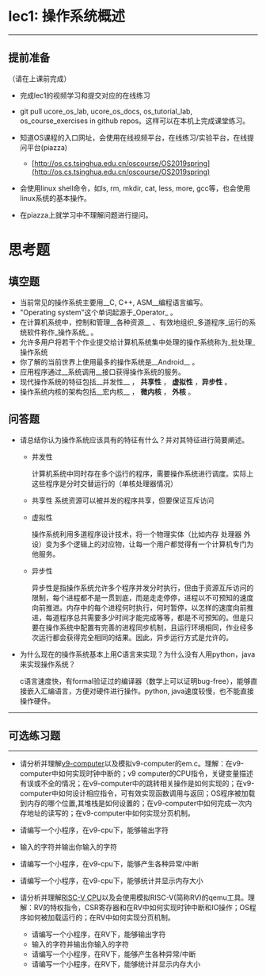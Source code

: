 # lec1: 操作系统概述

---

## **提前准备**

（请在上课前完成）

* 完成lec1的视频学习和提交对应的在线练习
* git pull ucore\_os\_lab, ucore\_os\_docs, os\_tutorial\_lab, os\_course\_exercises in github repos。这样可以在本机上完成课堂练习。
* 知道OS课程的入口网址，会使用在线视频平台，在线练习/实验平台，在线提问平台\(piazza\)
  * [http://os.cs.tsinghua.edu.cn/oscourse/OS2019spring](http://os.cs.tsinghua.edu.cn/oscourse/OS2019spring)


* 会使用linux shell命令，如ls, rm, mkdir, cat, less, more, gcc等，也会使用linux系统的基本操作。
* 在piazza上就学习中不理解问题进行提问。



# 思考题

## 填空题

* 当前常见的操作系统主要用__C, C++, ASM__编程语言编写。
* "Operating system"这个单词起源于_Operator_ 。
* 在计算机系统中，控制和管理__各种资源__ 、有效地组织_多道程序_运行的系统软件称作_操作系统_ 。
* 允许多用户将若干个作业提交给计算机系统集中处理的操作系统称为_批处理_操作系统
* 你了解的当前世界上使用最多的操作系统是__Android__ 。
* 应用程序通过__系统调用__接口获得操作系统的服务。
* 现代操作系统的特征包括__并发性__ ， __共享性__ ， __虚拟性__ ，__异步性__ 。
* 操作系统内核的架构包括__宏内核__ ， __微内核__ ， __外核__ 。


## 问答题

- 请总结你认为操作系统应该具有的特征有什么？并对其特征进行简要阐述。

  - 并发性

    计算机系统中同时存在多个运行的程序，需要操作系统进行调度。实际上这些程序是分时交替运行的（单核处理器情况）

  - 共享性
    系统资源可以被并发的程序共享，但要保证互斥访问

  - 虚拟性

    操作系统利用多道程序设计技术，将一个物理实体（比如内存 处理器 外设）变为多个逻辑上的对应物，让每一个用户都觉得有一个计算机专门为他服务。

  - 异步性

    异步性是指操作系统允许多个程序并发分时执行，但由于资源互斥访问的限制，每个进程都不是一贯到底，而是走走停停，进程以不可预知的速度向前推进。内存中的每个进程何时执行，何时暂停，以怎样的速度向前推进，每道程序总共需要多少时间才能完成等等，都是不可预知的。但是只要在操作系统中配置有完善的进程同步机制，且运行环境相同，作业经多次运行都会获得完全相同的结果。因此，异步运行方式是允许的。


- 为什么现在的操作系统基本上用C语言来实现？为什么没有人用python，java来实现操作系统？

  c语言速度快，有formal验证过的编译器（数学上可以证明bug-free），能够直接嵌入汇编语言，方便对硬件进行操作。python, java速度较慢，也不能直接操作硬件。

---

## 可选练习题

---

- 请分析并理解[v9\-computer](https://github.com/chyyuu/os_tutorial_lab/blob/master/v9_computer/docs/v9_computer.md)以及模拟v9\-computer的em.c。理解：在v9\-computer中如何实现时钟中断的；v9 computer的CPU指令，关键变量描述有误或不全的情况；在v9\-computer中的跳转相关操作是如何实现的；在v9\-computer中如何设计相应指令，可有效实现函数调用与返回；OS程序被加载到内存的哪个位置,其堆栈是如何设置的；在v9\-computer中如何完成一次内存地址的读写的；在v9\-computer中如何实现分页机制。


- 请编写一个小程序，在v9-cpu下，能够输出字符


- 输入的字符并输出你输入的字符


- 请编写一个小程序，在v9-cpu下，能够产生各种异常/中断


- 请编写一个小程序，在v9-cpu下，能够统计并显示内存大小



- 请分析并理解[RISC-V CPU](http://www.riscvbook.com/chinese/)以及会使用模拟RISC\-V(简称RV)的qemu工具。理解：RV的特权指令，CSR寄存器和在RV中如何实现时钟中断和IO操作；OS程序如何被加载运行的；在RV中如何实现分页机制。
  - 请编写一个小程序，在RV下，能够输出字符
  - 输入的字符并输出你输入的字符
  - 请编写一个小程序，在RV下，能够产生各种异常/中断
  - 请编写一个小程序，在RV下，能够统计并显示内存大小
